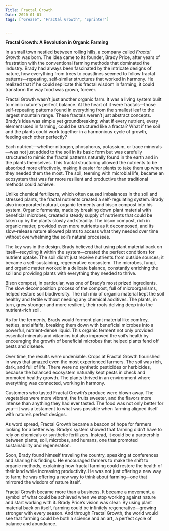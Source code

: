 ```yaml
---
Title: Fractal Growth
Date: 2020-01-01
tags: ["Grease", "Fractal Growth", "Sprinter"]


---
```


**Fractal Growth: A Revolution in Organic Farming**

In a small town nestled between rolling hills, a company called *Fractal Growth* was born. The idea came to its founder, Brady Price, after years of frustration with the conventional farming methods that dominated the industry. Brady had always been fascinated by the intricate designs of nature, how everything from trees to coastlines seemed to follow fractal patterns—repeating, self-similar structures that worked in harmony. He realized that if he could replicate this fractal wisdom in farming, it could transform the way food was grown, forever.

Fractal Growth wasn’t just another organic farm. It was a living system built to mimic nature's perfect balance. At the heart of it were fractals—those self-repeating patterns found in everything from the smallest leaf to the largest mountain range. These fractals weren’t just abstract concepts. Brady’s idea was simple yet groundbreaking: what if every nutrient, every element used in farming, could be structured like a fractal? What if the soil and the plants could work together in a harmonious cycle of growth, feeding each other perfectly?

Each nutrient—whether nitrogen, phosphorus, potassium, or trace minerals—was not just added to the soil in its basic form but was carefully structured to mimic the fractal patterns naturally found in the earth and in the plants themselves. This fractal structuring allowed the nutrients to be absorbed more effectively, making it easier for plants to take them up when they needed them the most. The soil, teeming with microbial life, became an ecosystem that was far more resilient and productive than traditional methods could achieve.

Unlike chemical fertilizers, which often caused imbalances in the soil and stressed plants, the fractal nutrients created a self-regulating system. Brady also incorporated natural, organic ferments and bison compost into his system. Organic ferments, made by breaking down plant material with beneficial microbes, created a steady supply of nutrients that could be taken up by the plants slowly and steadily. The bison compost, rich in organic matter, provided even more nutrients as it decomposed, and its slow-release nature allowed plants to access what they needed over time without overwhelming the soil’s natural processes.

The key was in the design. Brady believed that using plant material back on itself—recycling it within the system—created the perfect conditions for nutrient uptake. The soil didn’t just receive nutrients from outside sources; it became a self-sustaining, regenerative ecosystem. The microbes, fungi, and organic matter worked in a delicate balance, constantly enriching the soil and providing plants with everything they needed to thrive.

Bison compost, in particular, was one of Brady’s most prized ingredients. The slow decomposition process of the compost, full of microorganisms, helped restore soil biodiversity. The rich mix of organic material kept the soil healthy and fertile without needing any chemical additives. The plants, in turn, grew stronger and more resilient, their roots delving deep into the nutrient-rich soil.

As for the ferments, Brady would ferment plant material like comfrey, nettles, and alfalfa, breaking them down with beneficial microbes into a powerful, nutrient-dense liquid. This organic ferment not only provided essential minerals and vitamins but also improved the soil’s health by encouraging the growth of beneficial microbes that helped plants fend off pests and disease. 

Over time, the results were undeniable. Crops at Fractal Growth flourished in ways that amazed even the most experienced farmers. The soil was rich, dark, and full of life. There were no synthetic pesticides or herbicides, because the balanced ecosystem naturally kept pests in check and promoted healthy growth. The plants thrived in an environment where everything was connected, working in harmony.

Customers who tasted Fractal Growth’s produce were blown away. The vegetables were more vibrant, the fruits sweeter, and the flavors more intense than anything they had ever tasted. The food was not only better for you—it was a testament to what was possible when farming aligned itself with nature’s perfect designs.

As word spread, Fractal Growth became a beacon of hope for farmers looking for a better way. Brady’s system showed that farming didn’t have to rely on chemicals or synthetic fertilizers. Instead, it could be a partnership between plants, soil, microbes, and humans, one that promoted sustainability and regeneration.

Soon, Brady found himself traveling the country, speaking at conferences and sharing his findings. He encouraged farmers to make the shift to organic methods, explaining how fractal farming could restore the health of their land while increasing productivity. He was not just offering a new way to farm; he was offering a new way to think about farming—one that mirrored the wisdom of nature itself.

Fractal Growth became more than a business. It became a movement, a symbol of what could be achieved when we stop working against nature and start working with it. Brady Price’s vision was clear: By using plant material back on itself, farming could be infinitely regenerative—growing stronger with every season. And through Fractal Growth, the world would see that farming could be both a science and an art, a perfect cycle of balance and abundance.